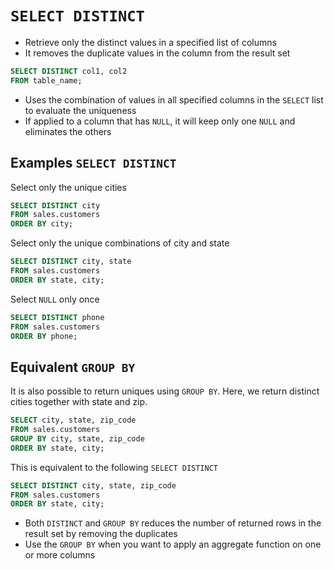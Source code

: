 # `SELECT DISTINCT`

- Retrieve only the distinct values in a specified list of columns
- It removes the duplicate values in the column from the result set

```sql
SELECT DISTINCT col1, col2
FROM table_name;
```

- Uses the combination of values in all specified columns in the `SELECT` list to evaluate the uniqueness
- If applied to a column that has `NULL`, it will keep only one `NULL` and eliminates the others

## Examples `SELECT DISTINCT`

Select only the unique cities

```sql
SELECT DISTINCT city
FROM sales.customers
ORDER BY city;
```

Select only the unique combinations of city and state

```sql
SELECT DISTINCT city, state
FROM sales.customers
ORDER BY state, city;
```

Select `NULL` only once

```sql
SELECT DISTINCT phone
FROM sales.customers
ORDER BY phone;
```

## Equivalent `GROUP BY`

It is also possible to return uniques using `GROUP BY`. Here, we return distinct cities together with state and zip.

```sql
SELECT city, state, zip_code
FROM sales.customers
GROUP BY city, state, zip_code
ORDER BY state, city;
```

This is equivalent to the following `SELECT DISTINCT`

```sql
SELECT DISTINCT city, state, zip_code
FROM sales.customers
ORDER BY state, city;
```

- Both `DISTINCT` and `GROUP BY` reduces the number of returned rows in the result set by removing the duplicates
- Use the `GROUP BY` when you want to apply an aggregate function on one or more columns

